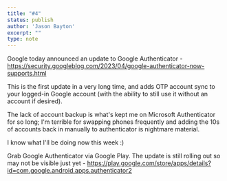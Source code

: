 ```yaml
---
title: "#4"
status: publish
author: 'Jason Bayton'
excerpt: ""
type: note
---
```

Google today announced an update to Google Authenticator - https://security.googleblog.com/2023/04/google-authenticator-now-supports.html

This is the first update in a very long time, and adds OTP account sync to your logged-in Google account (with the ability to still use it without an account if desired).

The lack of account backup is what's kept me on Microsoft Authenticator for so long; I'm terrible for swapping phones frequently and adding the 10s of accounts back in manually to authenticator is nightmare material. 

I know what I'll be doing now this week :)

Grab Google Authenticator via Google Play. The update is still rolling out so may not be visible just yet - https://play.google.com/store/apps/details?id=com.google.android.apps.authenticator2